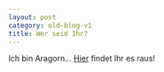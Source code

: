 ```yaml
---
layout: post
category: old-blog-v1
title: Wer seid Ihr?
---
```


Ich bin Aragorn... [Hier](http://www.tk421.net/character/) findet Ihr es raus!
